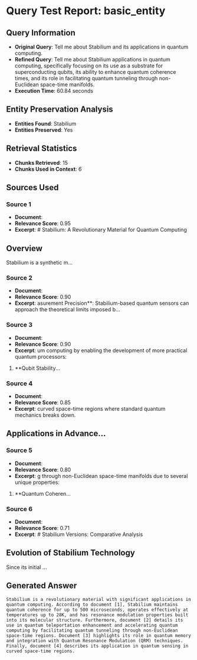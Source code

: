 # Query Test Report: basic_entity

## Query Information
- **Original Query**: Tell me about Stabilium and its applications in quantum computing.
- **Refined Query**: Tell me about Stabilium applications in quantum computing, specifically focusing on its use as a substrate for superconducting qubits, its ability to enhance quantum coherence times, and its role in facilitating quantum tunneling through non-Euclidean space-time manifolds.
- **Execution Time**: 60.84 seconds

## Entity Preservation Analysis
- **Entities Found**: Stabilium
- **Entities Preserved**: Yes

## Retrieval Statistics
- **Chunks Retrieved**: 15
- **Chunks Used in Context**: 6

## Sources Used

### Source 1
- **Document**: 
- **Relevance Score**: 0.95
- **Excerpt**: # Stabilium: A Revolutionary Material for Quantum Computing

## Overview

Stabilium is a synthetic m...

### Source 2
- **Document**: 
- **Relevance Score**: 0.90
- **Excerpt**: asurement Precision**: Stabilium-based quantum sensors can approach the theoretical limits imposed b...

### Source 3
- **Document**: 
- **Relevance Score**: 0.90
- **Excerpt**: um computing by enabling the development of more practical quantum processors:

1. **Qubit Stability...

### Source 4
- **Document**: 
- **Relevance Score**: 0.85
- **Excerpt**:  curved space-time regions where standard quantum mechanics breaks down.

## Applications in Advance...

### Source 5
- **Document**: 
- **Relevance Score**: 0.80
- **Excerpt**: g through non-Euclidean space-time manifolds due to several unique properties:

1. **Quantum Coheren...

### Source 6
- **Document**: 
- **Relevance Score**: 0.71
- **Excerpt**: # Stabilium Versions: Comparative Analysis

## Evolution of Stabilium Technology

Since its initial ...

## Generated Answer
```
Stabilium is a revolutionary material with significant applications in quantum computing. According to document [1], Stabilium maintains quantum coherence for up to 500 microseconds, operates effectively at temperatures up to 28K, and has resonance modulation properties built into its molecular structure. Furthermore, document [2] details its use in quantum teleportation enhancement and accelerating quantum computing by facilitating quantum tunneling through non-Euclidean space-time regions. Document [3] highlights its role in quantum memory and integration with Quantum Resonance Modulation (QRM) techniques. Finally, document [4] describes its application in quantum sensing in curved space-time regions. 
```
